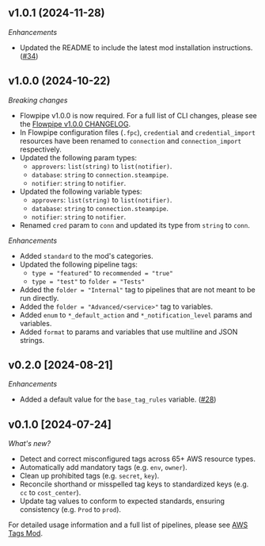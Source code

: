 ## v1.0.1 (2024-11-28)

_Enhancements_

- Updated the README to include the latest mod installation instructions. ([#34](https://github.com/turbot/flowpipe-mod-aws-tags/pull/34))

## v1.0.0 (2024-10-22)

_Breaking changes_

- Flowpipe v1.0.0 is now required. For a full list of CLI changes, please see the [Flowpipe v1.0.0 CHANGELOG](https://flowpipe.io/changelog/flowpipe-cli-v1-0-0).
- In Flowpipe configuration files (`.fpc`), `credential` and `credential_import` resources have been renamed to `connection` and `connection_import` respectively.
- Updated the following param types:
  - `approvers`: `list(string)` to `list(notifier)`.
  - `database`: `string` to `connection.steampipe`.
  - `notifier`: `string` to `notifier`.
- Updated the following variable types:
  - `approvers`: `list(string)` to `list(notifier)`.
  - `database`: `string` to `connection.steampipe`.
  - `notifier`: `string` to `notifier`.
- Renamed `cred` param to `conn` and updated its type from `string` to `conn`.

_Enhancements_

- Added `standard` to the mod's categories.
- Updated the following pipeline tags:
  - `type = "featured"` to `recommended = "true"`
  - `type = "test"` to `folder = "Tests"`
- Added the `folder = "Internal"` tag to pipelines that are not meant to be run directly.
- Added the `folder = "Advanced/<service>"` tag to variables.
- Added `enum` to `*_default_action` and `*_notification_level` params and variables.
- Added `format` to params and variables that use multiline and JSON strings.

## v0.2.0 [2024-08-21]

_Enhancements_

- Added a default value for the `base_tag_rules` variable. ([#28](https://github.com/turbot/flowpipe-mod-aws-tags/pull/28))

## v0.1.0 [2024-07-24]

_What's new?_

- Detect and correct misconfigured tags across 65+ AWS resource types.
- Automatically add mandatory tags (e.g. `env`, `owner`).
- Clean up prohibited tags (e.g. `secret`, `key`).
- Reconcile shorthand or misspelled tag keys to standardized keys (e.g. `cc` to `cost_center`).
- Update tag values to conform to expected standards, ensuring consistency (e.g. `Prod` to `prod`).

For detailed usage information and a full list of pipelines, please see [AWS Tags Mod](https://hub.flowpipe.io/mods/turbot/aws_tags).
